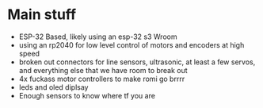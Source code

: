 # Main stuff
- ESP-32 Based, likely using an esp-32 s3 Wroom
- using an rp2040 for low level control of motors and encoders at high speed
- broken out connectors for line sensors, ultrasonic, at least a few servos, and everything else that we have room to break out
- 4x fuckass motor controllers to make romi go brrrr
- leds and oled diplsay
- Enough sensors to know where tf you are